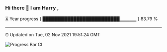 ### Hi there 👋 I am Harry , 

⏳ Year progress { █████████████████████████▁▁▁▁▁ } 83.79 %

---

⏰ Updated on Tue, 02 Nov 2021 19:51:24 GMT

![Progress Bar CI](https://github.com/duykhang68/duykhang68/workflows/Progress%20Bar%20CI/badge.svg)
